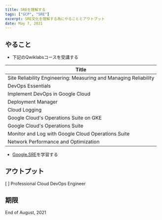 ```yaml
---
title: SREを理解する
tags: ["GCP", "SRE"]
excerpt: SRE文化を理解する為にやることとアウトプット
date: May 7, 2021
---
```


## やること
- 下記のQwiklabsコースを受講する

| Title |
| ------------- |
| Site Reliability Engineering: Measuring and Managing Reliability |
| DevOps Essentials |
| Implement DevOps in Google Cloud |
| Deployment Manager |
| Cloud Logging |
| Google Cloud's Operations Suite on GKE |
| Google Cloud's Operations Suite |
| Monitor and Log with Google Cloud Operations Suite |
| Network Performance and Optimization | 

- [Google.SRE](https://sre.google/)を学習する 

## アウトプット
[ ] Professional Cloud DevOps Engineer

## 期限
End of August, 2021
